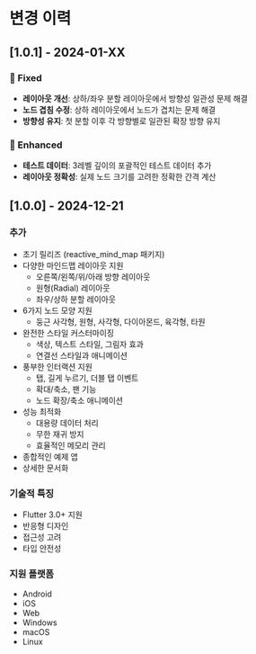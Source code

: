 # 변경 이력

## [1.0.1] - 2024-01-XX

### 🐛 Fixed
- **레이아웃 개선**: 상하/좌우 분할 레이아웃에서 방향성 일관성 문제 해결
- **노드 겹침 수정**: 상하 레이아웃에서 노드가 겹치는 문제 해결
- **방향성 유지**: 첫 분할 이후 각 방향별로 일관된 확장 방향 유지

### 🎯 Enhanced  
- **테스트 데이터**: 3레벨 깊이의 포괄적인 테스트 데이터 추가
- **레이아웃 정확성**: 실제 노드 크기를 고려한 정확한 간격 계산

## [1.0.0] - 2024-12-21

### 추가
- 초기 릴리즈 (reactive_mind_map 패키지)
- 다양한 마인드맵 레이아웃 지원
  - 오른쪽/왼쪽/위/아래 방향 레이아웃
  - 원형(Radial) 레이아웃
  - 좌우/상하 분할 레이아웃
- 6가지 노드 모양 지원
  - 둥근 사각형, 원형, 사각형, 다이아몬드, 육각형, 타원
- 완전한 스타일 커스터마이징
  - 색상, 텍스트 스타일, 그림자 효과
  - 연결선 스타일과 애니메이션
- 풍부한 인터랙션 지원
  - 탭, 길게 누르기, 더블 탭 이벤트
  - 확대/축소, 팬 기능
  - 노드 확장/축소 애니메이션
- 성능 최적화
  - 대용량 데이터 처리
  - 무한 재귀 방지
  - 효율적인 메모리 관리
- 종합적인 예제 앱
- 상세한 문서화

### 기술적 특징
- Flutter 3.0+ 지원
- 반응형 디자인
- 접근성 고려
- 타입 안전성

### 지원 플랫폼
- Android
- iOS  
- Web
- Windows
- macOS
- Linux 
